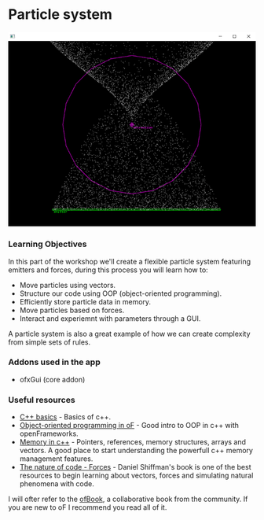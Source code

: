 # Particle system

![Screenshot](screenshot.png)

### Learning Objectives

In this part of the workshop we'll create a flexible particle system featuring emitters and forces, during this process you will learn how to:

* Move particles using vectors.
* Structure our code using OOP (object-oriented programming).
* Efficiently store particle data in memory.
* Move particles based on forces.
* Interact and experiemnt with parameters through a GUI. 

A particle system is also a great example of how we can create complexity from simple sets of rules.

### Addons used in the app

* ofxGui (core addon)

### Useful resources

* [C++ basics](https://openframeworks.cc/ofBook/chapters/cplusplus_basics.html) - Basics of c++.
* [Object-oriented programming in oF](https://openframeworks.cc/ofBook/chapters/OOPs!.html) - Good intro to OOP in c++ with openFrameworks.
* [Memory in c++](https://openframeworks.cc/ofBook/chapters/memory.html) - Pointers, references, memory structures, arrays and vectors. A good place to start understanding the powerfull c++ memory management features.
* [The nature of code - Forces](https://natureofcode.com/book/chapter-2-forces/#29-gravitational-attraction) - Daniel Shiffman's book is one of the best resources to begin learning about vectors, forces and simulating natural phenomena  with code.

I will ofter refer to the [ofBook](https://openframeworks.cc/ofBook/chapters/foreword.html), a collaborative book from the community. If you are new to oF I recommend you read all of it. 